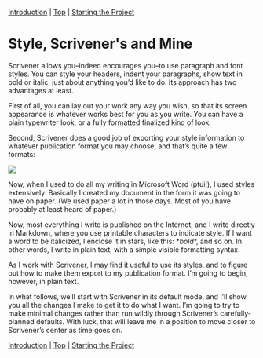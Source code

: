 [Introduction](index.html) | [Top](index.html) | [Starting the Project](02.html)

# Style, Scrivener's and Mine #

Scrivener allows you–indeed encourages you–to use paragraph and font styles. You can style your headers, indent your paragraphs, show text in bold or italic, just about anything you’d like to do. Its approach has two advantages at least.

First of all, you can lay out your work any way you wish, so that its screen appearance is whatever works best for you as you write. You can have a plain typewriter look, or a fully formatted finalized kind of look.

Second, Scrivener does a good job of exporting your style information to whatever publication format you may choose, and that’s quite a few formats:

![][ScreenShot2018-06-17at54341AM]

Now, when I used to do all my writing in Microsoft Word (ptui!), I used styles extensively. Basically I created my document in the form it was going to have on paper. (We used paper a lot in those days. Most of you have probably at least heard of paper.)

Now, most everything I write is published on the Internet, and I write directly in Markdown, where you use printable characters to indicate style. If I want a word to be italicized, I enclose it in stars, like this: \**bold*\*, and so on. In other words, I write in plain text, with a simple visible formatting syntax.

As I work with Scrivener, I may find it useful to use its styles, and to figure out how to make them export to my publication format. I’m going to begin, however, in plain text.

In what follows, we’ll start with Scrivener in its default mode, and I’ll show you all the changes I make to get it to do what I want. I’m going to try to make minimal changes rather than run wildly through Scrivener’s carefully-planned defaults. With luck, that will leave me in a position to move closer to Scrivener’s center as time goes on.



[Introduction](index.html) | [Top](index.html) | [Starting the Project](02.html)




[ScreenShot2018-06-17at54341AM]: ScreenShot2018-06-17at54341AM.png

[ScreenShot2018-06-15at34845AM]: ScreenShot2018-06-15at34845AM.png

[ScreenShot2018-06-15at35655AM]: ScreenShot2018-06-15at35655AM.png

[ScreenShot2018-06-15at35933AM]: ScreenShot2018-06-15at35933AM.png

[ScreenShot2018-06-15at41513AM]: ScreenShot2018-06-15at41513AM.png

[ScreenShot2018-06-15at43151AM]: ScreenShot2018-06-15at43151AM.png

[ScreenShot2018-06-15at43300AM]: ScreenShot2018-06-15at43300AM.png

[ScreenShot2018-06-15at43419AM]: ScreenShot2018-06-15at43419AM.png

[ScreenShot2018-06-15at43550AM]: ScreenShot2018-06-15at43550AM.png

[ScreenShot2018-06-15at45351AM]: ScreenShot2018-06-15at45351AM.png

[ScreenShot2018-06-15at45543AM]: ScreenShot2018-06-15at45543AM.png

[ScreenShot2018-06-15at50722AM]: ScreenShot2018-06-15at50722AM.png

[ScreenShot2018-06-15at51250AM]: ScreenShot2018-06-15at51250AM.png

[ScreenShot2018-06-15at51454AM]: ScreenShot2018-06-15at51454AM.png

[ScreenShot2018-06-15at92421AM]: ScreenShot2018-06-15at92421AM.png

[ScreenShot2018-06-15at95953AM]: ScreenShot2018-06-15at95953AM.png

[ScreenShot2018-06-16at74710AM]: ScreenShot2018-06-16at74710AM.png

[ScreenShot2018-06-17at64119AM]: ScreenShot2018-06-17at64119AM.png

[ScreenShot2018-06-17at70530AM]: ScreenShot2018-06-17at70530AM.png

[ScreenShot2018-06-17at81328PM]: ScreenShot2018-06-17at81328PM.png

[ScreenShot2018-06-18at94526AM]: ScreenShot2018-06-18at94526AM.png

[ScreenShot2018-06-19at80328PM]: ScreenShot2018-06-19at80328PM.png

[ScreenShot2018-06-22at101952AM]: ScreenShot2018-06-22at101952AM.png

[ScreenShot2018-06-22at102316AM]: ScreenShot2018-06-22at102316AM.png

[ScreenShot2018-06-22at103031AM]: ScreenShot2018-06-22at103031AM.png

[ScreenShot2018-06-22at103054AM]: ScreenShot2018-06-22at103054AM.png

[ScreenShot2018-06-22at103500AM]: ScreenShot2018-06-22at103500AM.png

[ScreenShot2018-06-22at104957AM]: ScreenShot2018-06-22at104957AM.png

[ScreenShot2018-06-22at110544AM]: ScreenShot2018-06-22at110544AM.png

[ScreenShot2018-06-23at52634AM]: ScreenShot2018-06-23at52634AM.png

[ScreenShot2018-06-24at92104PM]: ScreenShot2018-06-24at92104PM.png

[ScreenShot2018-06-24at92825PM]: ScreenShot2018-06-24at92825PM.png

[ScreenShot2018-06-24at92908PM]: ScreenShot2018-06-24at92908PM.png

[ScreenShot2018-06-26at102912AM]: ScreenShot2018-06-26at102912AM.png

[ScreenShot2018-06-17at60628AM]: ScreenShot2018-06-17at60628AM.png

